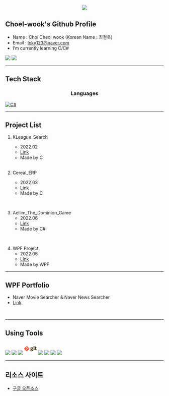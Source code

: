 <p align='center'>
  <a href="https://github.com/Cheol-wook">
    <img src="https://capsule-render.vercel.app/api?type=waving&color=gradient&fontColor=FFFFFF&height=300&section=header&text=Study%20Repository&fontSize=50"/>
  </a>
</p>

## Choel-wook's Github Profile
  - Name : Choi Cheol wook (Korean Name : 최철욱)
  - Email : loky123@naver.com
  - I’m currently learning C/C#

<img src="https://github-readme-stats.vercel.app/api?username=Cheol-wook&theme=synthwave&show_icons=true"/>

<img src="https://github-readme-stats.vercel.app/api/top-langs/?username=cheol-wook&theme=synthwave&layout=compact"/>

---

## Tech Stack
<h3 align='center'>Languages</h3>
<p>
<a href="https://github.com/Cheol-wook/studyWPF" target="_blank"><img alt="C#" src="https://img.shields.io/badge/c%23-%23239120.svg?style=flat&logo=c-sharp&logoColor=white"/></a>  
</p>

---

## Project List

1. KLeague_Search
   - 2022.02
   - [Link](https://github.com/AellimSun/Green_team_Kleague_file_rw)
   - Made by C
   
   <br/>

2. Cereal_ERP
   - 2022.03
   - [Link](https://github.com/AellimSun/Cereal_ERP)
   - Made by C

<br/>
   

3. Aellim_The_Dominion_Game
   - 2022.06
   - [Link](https://github.com/AellimSun/pamatto)
   - Made by C# 

<br/>
   
4. WPF Project
   - 2022.06
   - [Link](https://github.com/Cheol-wook/studyWPF)
   - Made by WPF

---

## WPF Portfolio
 - Naver Movie Searcher & Naver News Searcher
 - [Link](https://github.com/Cheol-wook/studyWPF/tree/main/portfolio)

<br/>

---

## Using Tools

<p align='left'>
    <img height="40" src="https://img.icons8.com/color/48/000000/visual-studio-2019.png">
    <img height="40" src="https://img.icons8.com/fluent/48/000000/visual-studio-code-2019.png">
    <img height="40" src="https://d1jnx9ba8s6j9r.cloudfront.net/blog/wp-content/uploads/2019/10/logo.png">
    <img height="40" src="https://github.com/Pythunder/explore/blob/80688e429a7d4ef2fca1e82350fe8e3517d3494d/topics/git/git.png">
    <img height="40" src="https://upload.wikimedia.org/wikipedia/commons/b/b6/PuTTY_icon_128px.png">
    <img height="40" src="https://img.icons8.com/color/48/000000/raspberry-pi.png">
    <img height="40" src="https://mosquitto.org/stickers/mosquitto-mono.png">
    <!-- img height="40" src="https://img.icons8.com/fluent/48/000000/vmware-workstation-player.png"-->
    <img height="40" src="https://taiwebs.com/upload/icons/vnc-connect-enterprise220-220.png">
</p>

---
## 리소스 사이트
   - [구글 오픈소스](https://github.com/MaterialDesignInXAML/MaterialDesignInXamlToolkit)

<!--
**Cheol-wook/Cheol-wook** is a ✨ _special_ ✨ repository because its `README.md` (this file) appears on your GitHub profile.

Here are some ideas to get you started:

- 🔭 I’m currently working on ...
- 🌱 I’m currently learning ...
- 👯 I’m looking to collaborate on ...
- 🤔 I’m looking for help with ...
- 💬 Ask me about ...
- 📫 How to reach me: ...
- 😄 Pronouns: ...
- ⚡ Fun fact: ...
-->
